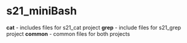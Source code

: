 # s21_miniBash

**cat** - includes files for s21_cat project
**grep** - include files for s21_grep project
**common** - common files for both projects
